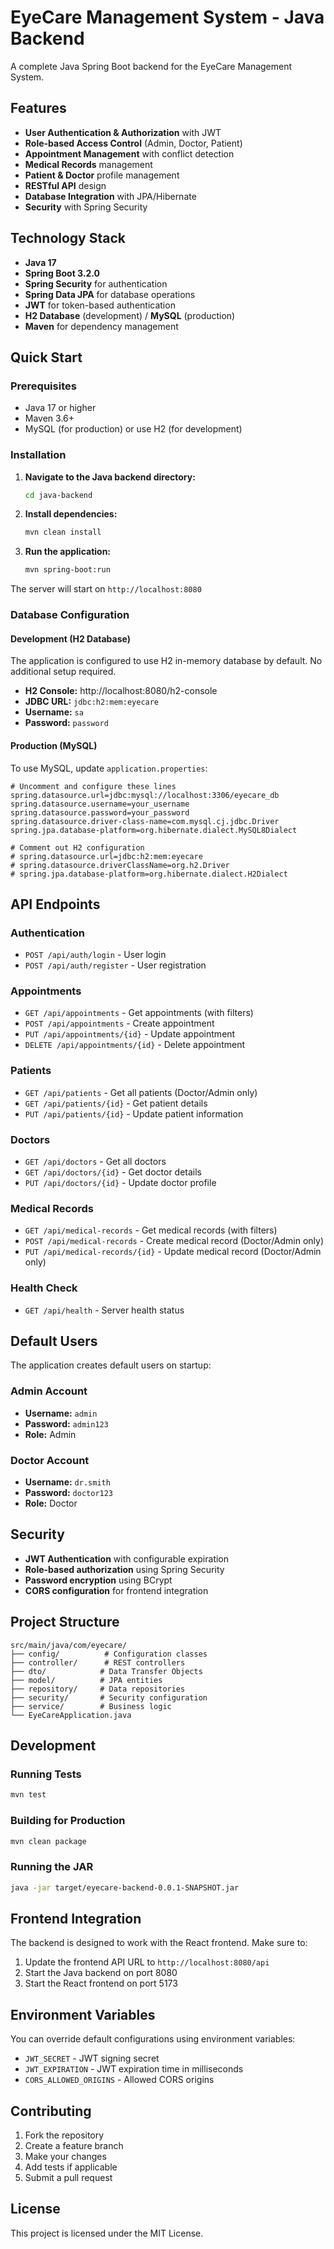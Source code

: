 # EyeCare Management System - Java Backend

A complete Java Spring Boot backend for the EyeCare Management System.

## Features

- **User Authentication & Authorization** with JWT
- **Role-based Access Control** (Admin, Doctor, Patient)
- **Appointment Management** with conflict detection
- **Medical Records** management
- **Patient & Doctor** profile management
- **RESTful API** design
- **Database Integration** with JPA/Hibernate
- **Security** with Spring Security

## Technology Stack

- **Java 17**
- **Spring Boot 3.2.0**
- **Spring Security** for authentication
- **Spring Data JPA** for database operations
- **JWT** for token-based authentication
- **H2 Database** (development) / **MySQL** (production)
- **Maven** for dependency management

## Quick Start

### Prerequisites

- Java 17 or higher
- Maven 3.6+
- MySQL (for production) or use H2 (for development)

### Installation

1. **Navigate to the Java backend directory:**
   ```bash
   cd java-backend
   ```

2. **Install dependencies:**
   ```bash
   mvn clean install
   ```

3. **Run the application:**
   ```bash
   mvn spring-boot:run
   ```

The server will start on `http://localhost:8080`

### Database Configuration

#### Development (H2 Database)
The application is configured to use H2 in-memory database by default. No additional setup required.

- **H2 Console:** http://localhost:8080/h2-console
- **JDBC URL:** `jdbc:h2:mem:eyecare`
- **Username:** `sa`
- **Password:** `password`

#### Production (MySQL)
To use MySQL, update `application.properties`:

```properties
# Uncomment and configure these lines
spring.datasource.url=jdbc:mysql://localhost:3306/eyecare_db
spring.datasource.username=your_username
spring.datasource.password=your_password
spring.datasource.driver-class-name=com.mysql.cj.jdbc.Driver
spring.jpa.database-platform=org.hibernate.dialect.MySQL8Dialect

# Comment out H2 configuration
# spring.datasource.url=jdbc:h2:mem:eyecare
# spring.datasource.driverClassName=org.h2.Driver
# spring.jpa.database-platform=org.hibernate.dialect.H2Dialect
```

## API Endpoints

### Authentication
- `POST /api/auth/login` - User login
- `POST /api/auth/register` - User registration

### Appointments
- `GET /api/appointments` - Get appointments (with filters)
- `POST /api/appointments` - Create appointment
- `PUT /api/appointments/{id}` - Update appointment
- `DELETE /api/appointments/{id}` - Delete appointment

### Patients
- `GET /api/patients` - Get all patients (Doctor/Admin only)
- `GET /api/patients/{id}` - Get patient details
- `PUT /api/patients/{id}` - Update patient information

### Doctors
- `GET /api/doctors` - Get all doctors
- `GET /api/doctors/{id}` - Get doctor details
- `PUT /api/doctors/{id}` - Update doctor profile

### Medical Records
- `GET /api/medical-records` - Get medical records (with filters)
- `POST /api/medical-records` - Create medical record (Doctor/Admin only)
- `PUT /api/medical-records/{id}` - Update medical record (Doctor/Admin only)

### Health Check
- `GET /api/health` - Server health status

## Default Users

The application creates default users on startup:

### Admin Account
- **Username:** `admin`
- **Password:** `admin123`
- **Role:** Admin

### Doctor Account
- **Username:** `dr.smith`
- **Password:** `doctor123`
- **Role:** Doctor

## Security

- **JWT Authentication** with configurable expiration
- **Role-based authorization** using Spring Security
- **Password encryption** using BCrypt
- **CORS configuration** for frontend integration

## Project Structure

```
src/main/java/com/eyecare/
├── config/          # Configuration classes
├── controller/      # REST controllers
├── dto/            # Data Transfer Objects
├── model/          # JPA entities
├── repository/     # Data repositories
├── security/       # Security configuration
├── service/        # Business logic
└── EyeCareApplication.java
```

## Development

### Running Tests
```bash
mvn test
```

### Building for Production
```bash
mvn clean package
```

### Running the JAR
```bash
java -jar target/eyecare-backend-0.0.1-SNAPSHOT.jar
```

## Frontend Integration

The backend is designed to work with the React frontend. Make sure to:

1. Update the frontend API URL to `http://localhost:8080/api`
2. Start the Java backend on port 8080
3. Start the React frontend on port 5173

## Environment Variables

You can override default configurations using environment variables:

- `JWT_SECRET` - JWT signing secret
- `JWT_EXPIRATION` - JWT expiration time in milliseconds
- `CORS_ALLOWED_ORIGINS` - Allowed CORS origins

## Contributing

1. Fork the repository
2. Create a feature branch
3. Make your changes
4. Add tests if applicable
5. Submit a pull request

## License

This project is licensed under the MIT License.
